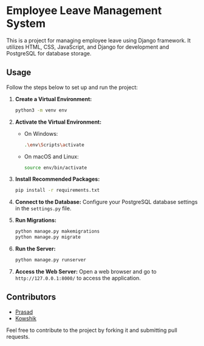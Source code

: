 # Employee Leave Management System

This is a project for managing employee leave using Django framework. It utilizes HTML, CSS, JavaScript, and Django for development and PostgreSQL for database storage.

## Usage

Follow the steps below to set up and run the project:

1. **Create a Virtual Environment:** 
    ```bash
    python3 -m venv env
    ```

2. **Activate the Virtual Environment:**
    - On Windows:
        ```bash
        .\env\Scripts\activate
        ```
    - On macOS and Linux:
        ```bash
        source env/bin/activate
        ```

3. **Install Recommended Packages:**
    ```bash
    pip install -r requirements.txt
    ```

4. **Connect to the Database:**
    Configure your PostgreSQL database settings in the `settings.py` file.

5. **Run Migrations:**
    ```bash
    python manage.py makemigrations
    python manage.py migrate
    ```

6. **Run the Server:**
    ```bash
    python manage.py runserver
    ```

7. **Access the Web Server:**
    Open a web browser and go to `http://127.0.0.1:8000/` to access the application.

## Contributors
- [Prasad](https://github.com/prasadgullapalli)
- [Kowshik](https://github.com/kowshik04)

Feel free to contribute to the project by forking it and submitting pull requests.

